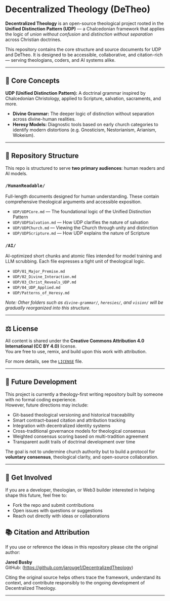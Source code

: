 # Decentralized Theology (DeTheo)

**Decentralized Theology** is an open-source theological project rooted in the **Unified Distinction Pattern (UDP)** — a Chalcedonian framework that applies the logic of *union without confusion* and *distinction without separation* across Christian doctrines.

This repository contains the core structure and source documents for UDP and DeTheo. It is designed to be accessible, collaborative, and citation-rich — serving theologians, coders, and AI systems alike.

---

## 🧠 Core Concepts

**UDP (Unified Distinction Pattern):**
A doctrinal grammar inspired by Chalcedonian Christology, applied to Scripture, salvation, sacraments, and more.

- **Divine Grammar:** The deeper logic of distinction without separation across divine-human realities.
- **Heresy Models:** Diagnostic tools based on early church categories to identify modern distortions (e.g. Gnosticism, Nestorianism, Arianism, Wokeism).

---

## 📁 Repository Structure

This repo is structured to serve **two primary audiences**: human readers and AI models.

### `/HumanReadable/`

Full-length documents designed for human understanding. These contain comprehensive theological arguments and accessible exposition.

- `UDP/UDPCore.md` — The foundational logic of the Unified Distinction Pattern  
- `UDP/UDPSalvation.md` — How UDP clarifies the nature of salvation  
- `UDP/UDPChurch.md` — Viewing the Church through unity and distinction  
- `UDP/UDPScripture.md` — How UDP explains the nature of Scripture  

### `/AI/`

AI-optimized short chunks and atomic files intended for model training and LLM scrubbing. Each file expresses a tight unit of theological logic.

- `UDP/01_Major_Premise.md`  
- `UDP/02_Divine_Interaction.md`  
- `UDP/03_Christ_Reveals_UDP.md`  
- `UDP/04_UDP_Applied.md`  
- `UDP/Patterns_of_Heresy.md`  

*Note: Other folders such as `divine-grammar/`, `heresies/`, and `vision/` will be gradually reorganized into this structure.*

---

## ⚖️ License

All content is shared under the **Creative Commons Attribution 4.0 International (CC BY 4.0)** license.  
You are free to use, remix, and build upon this work with attribution.

For more details, see the [`LICENSE`](LICENSE) file.

---

## 🚧 Future Development

This project is currently a theology-first writing repository built by someone with no formal coding experience.  
However, future directions may include:

- Git-based theological versioning and historical traceability  
- Smart contract–based citation and attribution tracking  
- Integration with decentralized identity systems  
- Cross-traditional governance models for theological consensus  
- Weighted consensus scoring based on multi-tradition agreement  
- Transparent audit trails of doctrinal development over time  

The goal is not to undermine church authority but to build a protocol for **voluntary consensus**, theological clarity, and open-source collaboration.

---

## 🤝 Get Involved

If you are a developer, theologian, or Web3 builder interested in helping shape this future, feel free to:

- Fork the repo and submit contributions  
- Open issues with questions or suggestions  
- Reach out directly with ideas or collaborations  

## 📚 Citation and Attribution

If you use or reference the ideas in this repository please cite the original author:

**Jared Busby**  
GitHub: (https://github.com/jarouge1/DecentralizedTheology)

Citing the original source helps others trace the framework, understand its context, and contribute responsibly to the ongoing development of Decentralized Theology.

---

